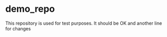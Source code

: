 # demo_repo
This repository is used for test purposes.
It should be OK
and another line for changes
